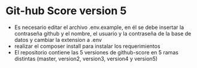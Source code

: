 # Git-hub Score version 5

* Es necesario editar el archivo .env.example, en él se debe insertar la contraseña github y el nombre, el usuario y la contraseña de la base de datos y cambiar la extension a .env
* realizar el composer install para instalar los requerimientos
* El repositorio contiene las 5 versiones de github-score en 5 ramas distintas (master, version2, version3, version4 y version5)

